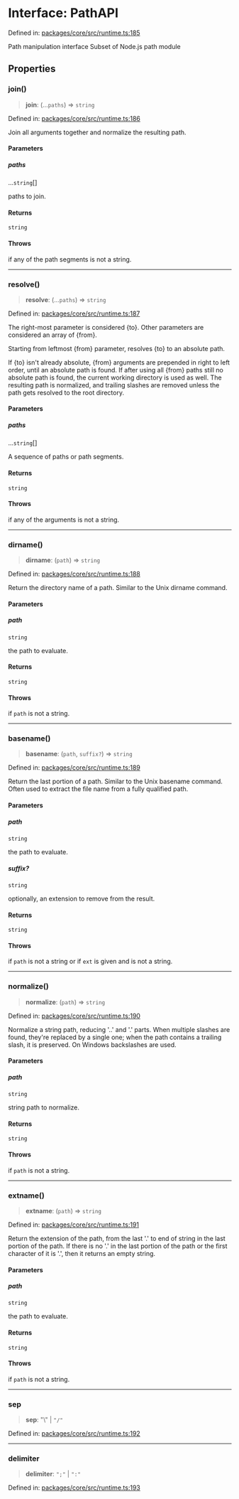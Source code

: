 # Interface: PathAPI

Defined in: [packages/core/src/runtime.ts:185](https://github.com/vdeantoni/unblessed/blob/alpha/packages/core/src/runtime.ts#L185)

Path manipulation interface
Subset of Node.js path module

## Properties

### join()

> **join**: (...`paths`) => `string`

Defined in: [packages/core/src/runtime.ts:186](https://github.com/vdeantoni/unblessed/blob/alpha/packages/core/src/runtime.ts#L186)

Join all arguments together and normalize the resulting path.

#### Parameters

##### paths

...`string`[]

paths to join.

#### Returns

`string`

#### Throws

if any of the path segments is not a string.

***

### resolve()

> **resolve**: (...`paths`) => `string`

Defined in: [packages/core/src/runtime.ts:187](https://github.com/vdeantoni/unblessed/blob/alpha/packages/core/src/runtime.ts#L187)

The right-most parameter is considered {to}. Other parameters are considered an array of {from}.

Starting from leftmost {from} parameter, resolves {to} to an absolute path.

If {to} isn't already absolute, {from} arguments are prepended in right to left order,
until an absolute path is found. If after using all {from} paths still no absolute path is found,
the current working directory is used as well. The resulting path is normalized,
and trailing slashes are removed unless the path gets resolved to the root directory.

#### Parameters

##### paths

...`string`[]

A sequence of paths or path segments.

#### Returns

`string`

#### Throws

if any of the arguments is not a string.

***

### dirname()

> **dirname**: (`path`) => `string`

Defined in: [packages/core/src/runtime.ts:188](https://github.com/vdeantoni/unblessed/blob/alpha/packages/core/src/runtime.ts#L188)

Return the directory name of a path. Similar to the Unix dirname command.

#### Parameters

##### path

`string`

the path to evaluate.

#### Returns

`string`

#### Throws

if `path` is not a string.

***

### basename()

> **basename**: (`path`, `suffix?`) => `string`

Defined in: [packages/core/src/runtime.ts:189](https://github.com/vdeantoni/unblessed/blob/alpha/packages/core/src/runtime.ts#L189)

Return the last portion of a path. Similar to the Unix basename command.
Often used to extract the file name from a fully qualified path.

#### Parameters

##### path

`string`

the path to evaluate.

##### suffix?

`string`

optionally, an extension to remove from the result.

#### Returns

`string`

#### Throws

if `path` is not a string or if `ext` is given and is not a string.

***

### normalize()

> **normalize**: (`path`) => `string`

Defined in: [packages/core/src/runtime.ts:190](https://github.com/vdeantoni/unblessed/blob/alpha/packages/core/src/runtime.ts#L190)

Normalize a string path, reducing '..' and '.' parts.
When multiple slashes are found, they're replaced by a single one; when the path contains a trailing slash, it is preserved. On Windows backslashes are used.

#### Parameters

##### path

`string`

string path to normalize.

#### Returns

`string`

#### Throws

if `path` is not a string.

***

### extname()

> **extname**: (`path`) => `string`

Defined in: [packages/core/src/runtime.ts:191](https://github.com/vdeantoni/unblessed/blob/alpha/packages/core/src/runtime.ts#L191)

Return the extension of the path, from the last '.' to end of string in the last portion of the path.
If there is no '.' in the last portion of the path or the first character of it is '.', then it returns an empty string.

#### Parameters

##### path

`string`

the path to evaluate.

#### Returns

`string`

#### Throws

if `path` is not a string.

***

### sep

> **sep**: "\\" \| `"/"`

Defined in: [packages/core/src/runtime.ts:192](https://github.com/vdeantoni/unblessed/blob/alpha/packages/core/src/runtime.ts#L192)

***

### delimiter

> **delimiter**: `";"` \| `":"`

Defined in: [packages/core/src/runtime.ts:193](https://github.com/vdeantoni/unblessed/blob/alpha/packages/core/src/runtime.ts#L193)
